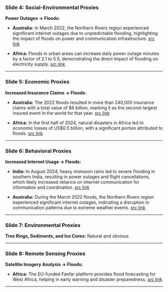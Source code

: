 ### **Slide 4: Social-Environmental Proxies**

**Power Outages → Floods:**

- **Australia:** In March 2022, the Northern Rivers region experienced significant internet outages due to unpredictable flooding, highlighting the impact of floods on power and communication infrastructure. [src link](https://www.datacenterdynamics.com/en/news/extreme-weather-causes-outages-in-the-us-and-australia/?utm_source=chatgpt.com)


- **Africa:** Floods in urban areas can increase daily power outage minutes by a factor of 2.1 to 5.5, demonstrating the direct impact of flooding on electricity supply. [src link](https://egusphere.copernicus.org/preprints/2024/egusphere-2024-3176/egusphere-2024-3176.pdf?utm_source=chatgpt.com)

---

### **Slide 5: Economic Proxies**

**Increased Insurance Claims → Floods:**

- **Australia:** The 2022 floods resulted in more than 240,000 insurance claims with a total value of $6 billion, marking it as the second-largest insured event in the world for that year. [src link](https://insurancecouncil.com.au/resource/comprehensive-review-released-into-insurers-response-to-2022-flood/?utm_source=chatgpt.com)

- **Africa:** In the first half of 2024, natural disasters in Africa led to economic losses of US$0.5 billion, with a significant portion attributed to floods. [src link](https://www.munichre.com/en/insights/natural-disaster-and-climate-change/price-of-natural-catastrophes-in-africa.html?utm_source=chatgpt.com)

---

### **Slide 6: Behavioral Proxies**

**Increased Internet Usage → Floods:**

- **India:** In August 2024, heavy monsoon rains led to severe flooding in southern India, resulting in power outages and flight cancellations, which likely increased reliance on internet communication for information and coordination. [src link](https://apnews.com/article/387a868d36bc4f64ce8437eb3b1f6e2e?utm_source=chatgpt.com)
  
- **Australia:** During the March 2022 floods, the Northern Rivers region experienced significant internet outages, indicating a disruption in communication patterns due to extreme weather events. [src link](https://www.datacenterdynamics.com/en/news/extreme-weather-causes-outages-in-the-us-and-australia/?utm_source=chatgpt.com)

---

### **Slide 7: Environmental Proxies**

**Tree Rings, Sediments, and Ice Cores:**
Natural and obvious

---

### **Slide 8: Remote Sensing Proxies**

**Satellite Imagery Analysis → Floods:**

- **Africa:** The EU-funded Fanfar platform provides flood forecasting for West Africa, helping in early warning and disaster preparedness. [src link](https://www.munichre.com/en/company/media-relations/media-information-and-corporate-news/media-information/2024/natural-disaster-figures-first-half-2024.html?utm_source=chatgpt.com)

---

 
